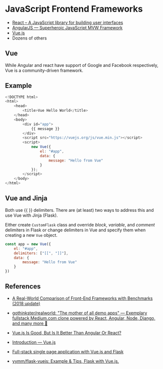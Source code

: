 # JavaScript Frontend Frameworks

* [React – A JavaScript library for building user interfaces](https://reactjs.org/)
* [AngularJS — Superheroic JavaScript MVW Framework](https://angularjs.org/)
* [Vue.js](https://vuejs.org/)
* Dozens of others

## Vue

While Angular and react have support of Google and Facebook respectively, Vue is a community-driven framework.

## Example

```javascript
<!DOCTYPE html>
<html>
    <head>
        <title>Vue Hello World</title>
    </head>
    <body>
        <div id="app">
            {{ message }}
        </div>
        <script src="https://vuejs.org/js/vue.min.js"></script>
        <script>
            new Vue({
                el: "#app",
                data: {
                    message: "Hello from Vue"
                }
            });
        </script>
    </body>
</html>
```

## Vue and Jinja

Both use {{ }} delimiters. There are (at least) two ways to address this and use Vue with Jinja (Flask).

Either create `CustomFlask` class and override *block*, *variable*, and *comment* delimiters in Flask or change delimiters in Vue and specify them when creating a new `Vue` object.

```javascript
const app = new Vue({
    el: "#app",
    delimiters: ["[[", "]]"],
    data: {
        message: "Hello from Vue"
    }
})
```

## References

* [A Real-World Comparison of Front-End Frameworks with Benchmarks (2018 update)](https://medium.freecodecamp.org/a-real-world-comparison-of-front-end-frameworks-with-benchmarks-2018-update-e5760fb4a962)

* [gothinkster/realworld: "The mother of all demo apps" — Exemplary fullstack Medium.com clone powered by React, Angular, Node, Django, and many more 🏅](https://github.com/gothinkster/realworld)

* [Vue.js Is Good, But Is It Better Than Angular Or React?](https://www.valuecoders.com/blog/technology-and-apps/vue-js-comparison-angular-react/)

* [Introduction — Vue.js](https://vuejs.org/v2/guide/)

* [Full-stack single page application with Vue.js and Flask](https://codeburst.io/full-stack-single-page-application-with-vue-js-and-flask-b1e036315532)

* [yymm/flask-vuejs: Example & Tips, Flask with Vue.js.](https://github.com/yymm/flask-vuejs)
